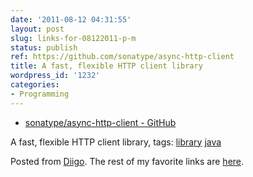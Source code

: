 ```yaml
---
date: '2011-08-12 04:31:55'
layout: post
slug: links-for-08122011-p-m
status: publish
ref: https://github.com/sonatype/async-http-client
title: A fast, flexible HTTP client library
wordpress_id: '1232'
categories:
- Programming
---
```



  * [sonatype/async-http-client - GitHub](https://github.com/sonatype/async-http-client)


A fast, flexible HTTP client library,
 tags:                      [library](http://www.diigo.com/user/eobrain/library)            [java](http://www.diigo.com/user/eobrain/java)


Posted from [Diigo](http://www.diigo.com). The rest of my favorite links are [here](http://www.diigo.com/user/eobrain).
